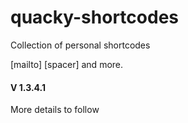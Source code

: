 # quacky-shortcodes
Collection of personal shortcodes 

[mailto] [spacer] and more.

#### V 1.3.4.1

More details to follow
